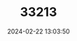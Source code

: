 ---
title: "33213"
category: "Aucoumea klaineana"
draft: false
date: 2024-02-22 13:03:50
languages:
  Fang: ["Angouma", "Gaboon", "Moukoumi", "N'koumi", "Okoume"]
  French: ["Okumé", "Okoumé"]
---